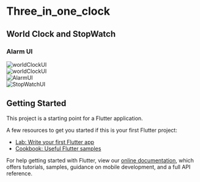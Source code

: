 # Three_in_one_clock

## World Clock and StopWatch 
### Alarm UI

![worldClockUI](lib/ScreenShots/img1.jpg)  
![worldClockUI](lib/ScreenShots/img2.jpg)  
![AlarmUI](lib/ScreenShots/img3.jpg)  
![StopWatchUI](lib/ScreenShots/img4.jpg)


## Getting Started

This project is a starting point for a Flutter application.

A few resources to get you started if this is your first Flutter project:

- [Lab: Write your first Flutter app](https://flutter.dev/docs/get-started/codelab)
- [Cookbook: Useful Flutter samples](https://flutter.dev/docs/cookbook)

For help getting started with Flutter, view our
[online documentation](https://flutter.dev/docs), which offers tutorials,
samples, guidance on mobile development, and a full API reference.
